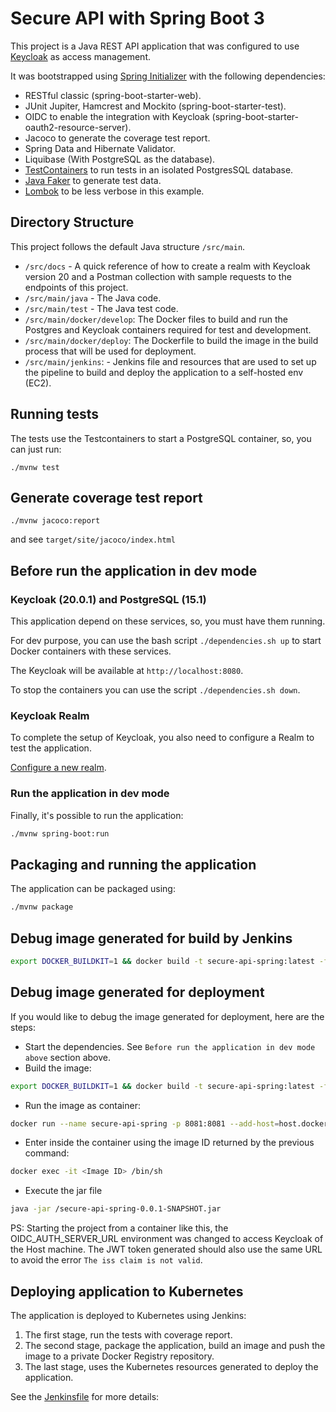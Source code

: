 # Secure API with Spring Boot 3

This project is a Java REST API application that was configured to use [Keycloak](https://www.keycloak.org) as access management.

It was bootstrapped using [Spring Initializer](https://start.spring.io/) with the following dependencies:
- RESTful classic (spring-boot-starter-web).
- JUnit Jupiter, Hamcrest and Mockito (spring-boot-starter-test).
- OIDC to enable the integration with Keycloak (spring-boot-starter-oauth2-resource-server).
- Jacoco to generate the coverage test report.
- Spring Data and Hibernate Validator.
- Liquibase (With PostgreSQL as the database).
- [TestContainers](https://www.testcontainers.org/) to run tests in an isolated PostgresSQL database.
- [Java Faker](http://github.com/DiUS/java-faker) to generate test data.
- [Lombok](https://projectlombok.org/) to be less verbose in this example.

## Directory Structure

This project follows the default Java structure `/src/main`.

- `/src/docs` - A quick reference of how to create a realm with Keycloak version 20 and a Postman collection with sample requests to the endpoints of this project.
- `/src/main/java` - The Java code.
- `/src/main/test` - The Java test code.
- `/src/main/docker/develop`: The Docker files to build and run the Postgres and Keycloak containers required for test and development.
- `/src/main/docker/deploy`: The Dockerfile to build the image in the build process that will be used for deployment.
- `/src/main/jenkins`: - Jenkins file and resources that are used to set up the pipeline to build and deploy the application to a self-hosted env (EC2).

## Running tests

The tests use the Testcontainers to start a PostgreSQL container, so, you can just run:

`./mvnw test`

## Generate coverage test report 

`./mvnw jacoco:report`

and see `target/site/jacoco/index.html`

## Before run the application in dev mode

### Keycloak (20.0.1) and PostgreSQL (15.1)

This application depend on these services, so, you must have them running.

For dev purpose, you can use the bash script `./dependencies.sh up` to start Docker containers with these services.

The Keycloak will be available at `http://localhost:8080`.

To stop the containers you can use the script `./dependencies.sh down`.

### Keycloak Realm

To complete the setup of Keycloak, you also need to configure a Realm to test the application.

[Configure a new realm](./docs/create-new-realm-keycloak-20.pdf).

### Run the application in dev mode

Finally, it's possible to run the application:
```bash
./mvnw spring-boot:run
```

## Packaging and running the application

The application can be packaged using:
```bash
./mvnw package
```

## Debug image generated for build by Jenkins

```bash
export DOCKER_BUILDKIT=1 && docker build -t secure-api-spring:latest -f ./src/main/jenkins/Dockerfile . --no-cache
```


## Debug image generated for deployment

If you would like to debug the image generated for deployment, here are the steps:

- Start the dependencies. See `Before run the application in dev mode above` section above. 
- Build the image:
```bash
export DOCKER_BUILDKIT=1 && docker build -t secure-api-spring:latest -f ./src/main/docker/deploy/Dockerfile . --no-cache
```
- Run the image as container:
```bash
docker run --name secure-api-spring -p 8081:8081 --add-host=host.docker.internal:host-gateway  --env DATASOURCE_JDBC_URL=jdbc:postgresql://host.docker.internal:5432/app_dev --env OIDC_AUTH_SERVER_URL=http://host.docker.internal:8080/realms/app --env LOG_LEVEL=DEBUG -d secure-api-spring sleep infinity
```
- Enter inside the container using the image ID returned by the previous command:
```bash
docker exec -it <Image ID> /bin/sh
```
- Execute the jar file
```bash
java -jar /secure-api-spring-0.0.1-SNAPSHOT.jar
```

PS: Starting the project from a container like this, the OIDC_AUTH_SERVER_URL environment was changed to access Keycloak of the Host machine. The JWT token generated should also use the same URL to avoid the error `The iss claim is not valid`.

## Deploying application to Kubernetes

The application is deployed to Kubernetes using Jenkins:

1. The first stage, run the tests with coverage report.
2. The second stage, package the application, build an image and push the image to a private Docker Registry repository.
3. The last stage, uses the Kubernetes resources generated to deploy the application.

See the [Jenkinsfile](./src/main/jenkins/Jenkinsfile) for more details:
